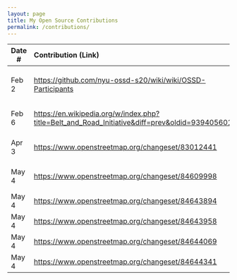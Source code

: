 ```yaml
---
layout: page
title: My Open Source Contributions
permalink: /contributions/
---
```


<!--
Type of the contribution should be "Wikipedia edit", "OpenStreet Map feature", "Documentation", "Course website", "Blog",
"Browse Add-on", etc.

The description should include a brief summary of what you did.

Replace the first row with your own contribution. 

-->





| Date #       | Contribution (Link)  | Type  | Description |
|---|:---|:---|:---|
| Feb 2   | https://github.com/nyu-ossd-s20/wiki/wiki/OSSD-Participants    | course wiki    |   alphabetically ordered student names    |
| Feb 6    | https://en.wikipedia.org/w/index.php?title=Belt_and_Road_Initiative&diff=prev&oldid=939405601    | Wikipedia page of Belt and Road Initiative    | Fixed repeated word typo    |
| Apr 3  | https://www.openstreetmap.org/changeset/83012441    | OpenStreetMap   |   Updated closed restaurant   |
| May 4  | https://www.openstreetmap.org/changeset/84609998    | OpenStreetMap   |   Updated closed restaurant   |
| May 4  | https://www.openstreetmap.org/changeset/84643894    | OpenStreetMap   |   Updated closed bar   |
| May 4  | https://www.openstreetmap.org/changeset/84643958    | OpenStreetMap   |   Updated closed bar   |
| May 4  | https://www.openstreetmap.org/changeset/84644069    | OpenStreetMap   |   Updated closed bar   |
| May 4  | https://www.openstreetmap.org/changeset/84644341    | OpenStreetMap   |   Updated closed cafe   |


